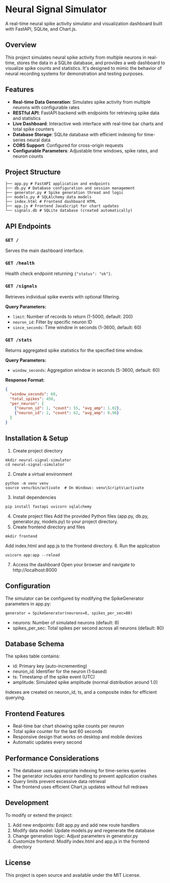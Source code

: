 # Neural Signal Simulator

A real-time neural spike activity simulator and visualization dashboard built with FastAPI, SQLite, and Chart.js.

## Overview

This project simulates neural spike activity from multiple neurons in real-time, stores the data in a SQLite database, and provides a web dashboard to visualize spike counts and statistics. It's designed to mimic the behavior of neural recording systems for demonstration and testing purposes.

## Features

- **Real-time Data Generation**: Simulates spike activity from multiple neurons with configurable rates
- **RESTful API**: FastAPI backend with endpoints for retrieving spike data and statistics
- **Live Dashboard**: Interactive web interface with real-time bar charts and total spike counters
- **Database Storage**: SQLite database with efficient indexing for time-series neural data
- **CORS Support**: Configured for cross-origin requests
- **Configurable Parameters**: Adjustable time windows, spike rates, and neuron counts

## Project Structure
```
├── app.py # FastAPI application and endpoints
├── db.py # Database configuration and session management
├── generator.py # Spike generation thread and logic
├── models.py # SQLAlchemy data models
├── index.html # Frontend dashboard HTML
├── app.js # Frontend JavaScript for chart updates
└── signals.db # SQLite database (created automatically)
```

## API Endpoints

### `GET /`
Serves the main dashboard interface.

### `GET /health`
Health check endpoint returning `{"status": "ok"}`.

### `GET /signals`
Retrieves individual spike events with optional filtering.

**Query Parameters:**
- `limit`: Number of records to return (1-5000, default: 200)
- `neuron_id`: Filter by specific neuron ID
- `since_seconds`: Time window in seconds (1-3600, default: 60)

### `GET /stats`
Returns aggregated spike statistics for the specified time window.

**Query Parameters:**
- `window_seconds`: Aggregation window in seconds (5-3600, default: 60)

**Response Format:**
```json
{
  "window_seconds": 60,
  "total_spikes": 450,
  "per_neuron": [
    {"neuron_id": 1, "count": 55, "avg_amp": 1.02},
    {"neuron_id": 2, "count": 62, "avg_amp": 0.98}
  ]
}
```

## Installation & Setup
1. Create project directory
```
mkdir neural-signal-simulator
cd neural-signal-simulator
```
2. Create a virtual environment
```
python -m venv venv
source venv/bin/activate  # On Windows: venv\Scripts\activate
```
3. Install dependencies
```
pip install fastapi uvicorn sqlalchemy
```
4. Create project files
Add the provided Python files (app.py, db.py, generator.py, models.py) to your project directory.
5. Create frontend directory and files
```
mkdir frontend
```
Add index.html and app.js to the frontend directory.
6. Run the application
```
uvicorn app:app --reload
```
7. Access the dashboard
Open your browser and navigate to http://localhost:8000

## Configuration
The simulator can be configured by modifying the SpikeGenerator parameters in app.py:
```
generator = SpikeGenerator(neurons=8, spikes_per_sec=80)
```
- neurons: Number of simulated neurons (default: 8)
- spikes_per_sec: Total spikes per second across all neurons (default: 80)

## Database Schema
The spikes table contains:
- id: Primary key (auto-incrementing)
- neuron_id: Identifier for the neuron (1-based)
- ts: Timestamp of the spike event (UTC)
- amplitude: Simulated spike amplitude (normal distribution around 1.0)

Indexes are created on neuron_id, ts, and a composite index for efficient querying.

## Frontend Features
- Real-time bar chart showing spike counts per neuron
- Total spike counter for the last 60 seconds
- Responsive design that works on desktop and mobile devices
- Automatic updates every second

## Performance Considerations
- The database uses appropriate indexing for time-series queries
- The generator includes error handling to prevent application crashes
- Query limits prevent excessive data retrieval
- The frontend uses efficient Chart.js updates without full redraws

## Development
To modify or extend the project:
1. Add new endpoints: Edit app.py and add new route handlers
2. Modify data model: Update models.py and regenerate the database
3. Change generation logic: Adjust parameters in generator.py
4. Customize frontend: Modify index.html and app.js in the frontend directory

## License
This project is open source and available under the MIT License.
